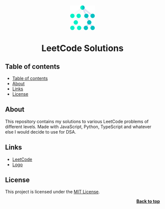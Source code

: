 <a name="readme-top"></a>

<div align="center">
  <a href="https://github.com/seesmof/">
    <img src="./logo.png" alt="Logo" height="80">
  </a>

<h1 align="center">LeetCode Solutions</h1>
</div>

## Table of contents

- [Table of contents](#table-of-contents)
- [About](#about)
- [Links](#links)
- [License](#license)

## About

This repository contains my solutions to various LeetCode problems of different levels. Made with JavaScript, Python, TypeScript and whatever else I would decide to use for DSA.

## Links

- [LeetCode](https://leetcode.com/problemset/all/)
- [Logo](https://www.flaticon.com/)

## License

This project is licensed under the [MIT License](./LICENSE).

<p align="right"><a href="#readme-top"><strong>Back to top</strong></a></p>
